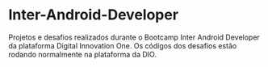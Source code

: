 # Inter-Android-Developer
 Projetos e desafios realizados durante o Bootcamp Inter Android Developer da plataforma Digital Innovation One. Os códigos dos desafios estão rodando normalmente na plataforma da DIO.
